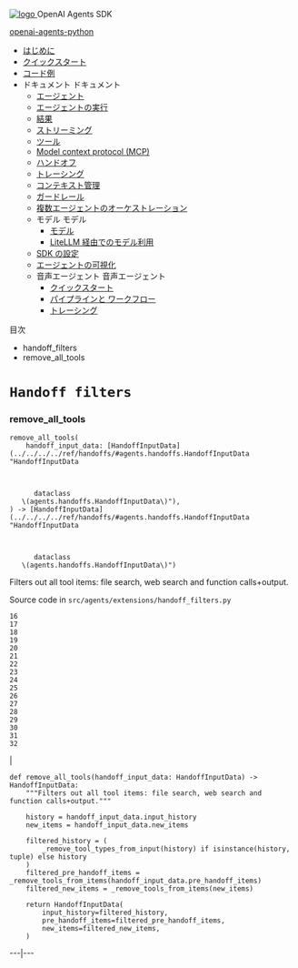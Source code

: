 [ ![logo](../../../../assets/logo.svg) ](../../../ "OpenAI Agents SDK") OpenAI Agents SDK 

[ openai-agents-python  ](https://github.com/openai/openai-agents-python "リポジトリへ")

  * [ はじめに  ](../../../)
  * [ クイックスタート  ](../../../quickstart/)
  * [ コード例  ](../../../examples/)
  * ドキュメント  ドキュメント 
    * [ エージェント  ](../../../agents/)
    * [ エージェントの実行  ](../../../running_agents/)
    * [ 結果  ](../../../results/)
    * [ ストリーミング  ](../../../streaming/)
    * [ ツール  ](../../../tools/)
    * [ Model context protocol (MCP)  ](../../../mcp/)
    * [ ハンドオフ  ](../../../handoffs/)
    * [ トレーシング  ](../../../tracing/)
    * [ コンテキスト管理  ](../../../context/)
    * [ ガードレール  ](../../../guardrails/)
    * [ 複数エージェントのオーケストレーション  ](../../../multi_agent/)
    * モデル  モデル 
      * [ モデル  ](../../../models/)
      * [ LiteLLM 経由でのモデル利用  ](../../../models/litellm/)
    * [ SDK の設定  ](../../../config/)
    * [ エージェントの可視化  ](../../../visualization/)
    * 音声エージェント  音声エージェント 
      * [ クイックスタート  ](../../../voice/quickstart/)
      * [ パイプラインと ワークフロー  ](../../../voice/pipeline/)
      * [ トレーシング  ](../../../voice/tracing/)



目次 

  * handoff_filters 
  * remove_all_tools 



# `Handoff filters`

###  remove_all_tools
    
    
    remove_all_tools(
        handoff_input_data: [HandoffInputData](../../../../ref/handoffs/#agents.handoffs.HandoffInputData "HandoffInputData
    
    
      
          dataclass
       \(agents.handoffs.HandoffInputData\)"),
    ) -> [HandoffInputData](../../../../ref/handoffs/#agents.handoffs.HandoffInputData "HandoffInputData
    
    
      
          dataclass
       \(agents.handoffs.HandoffInputData\)")
    

Filters out all tool items: file search, web search and function calls+output.

Source code in `src/agents/extensions/handoff_filters.py`
    
    
    16
    17
    18
    19
    20
    21
    22
    23
    24
    25
    26
    27
    28
    29
    30
    31
    32

| 
    
    
    def remove_all_tools(handoff_input_data: HandoffInputData) -> HandoffInputData:
        """Filters out all tool items: file search, web search and function calls+output."""
    
        history = handoff_input_data.input_history
        new_items = handoff_input_data.new_items
    
        filtered_history = (
            _remove_tool_types_from_input(history) if isinstance(history, tuple) else history
        )
        filtered_pre_handoff_items = _remove_tools_from_items(handoff_input_data.pre_handoff_items)
        filtered_new_items = _remove_tools_from_items(new_items)
    
        return HandoffInputData(
            input_history=filtered_history,
            pre_handoff_items=filtered_pre_handoff_items,
            new_items=filtered_new_items,
        )
      
  
---|---

